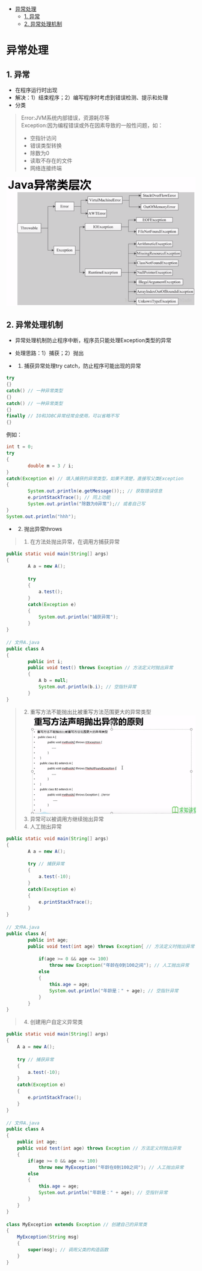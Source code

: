 - [异常处理](#%e5%bc%82%e5%b8%b8%e5%a4%84%e7%90%86)
  - [1. 异常](#1-%e5%bc%82%e5%b8%b8)
  - [2. 异常处理机制](#2-%e5%bc%82%e5%b8%b8%e5%a4%84%e7%90%86%e6%9c%ba%e5%88%b6)

# 异常处理

## 1. 异常
- 在程序运行时出现
- 解决：1）结束程序；2）编写程序时考虑到错误检测、提示和处理
- 分类
> Error:JVM系统内部错误，资源耗尽等<br>
> Exception:因为编程错误或外在因素导致的一般性问题，如：
> - 空指针访问
> - 错误类型转换
> - 除数为0
> - 读取不存在的文件
> - 网络连接终端

![java异常类](../00picture/java异常类层次.png)

## 2. 异常处理机制
- 异常处理机制防止程序中断，程序员只能处理Exception类型的异常
- 处理思路：1）捕获；2）抛出

- 1. 捕获异常处理try catch，防止程序可能出现的异常

```java
try
{}
catch() // 一种异常类型
{}
catch() // 一种异常类型
{}
finally // IO和JDBC异常经常会使用，可以省略不写
{}
```

例如：

```java
int t = 0;
try
{
        double m = 3 / i;
}
catch(Exception e) // 填入捕获的异常类型，如果不清楚，直接写父类Exception
{
        System.out.println(e.getMessage());; // 获取错误信息
        e.printStackTrace(); // 同上功能
        System.out.println("除数为0异常");// 或者自己写
}
System.out.println("hhh");
```

- 2. 抛出异常throws
> 1. 在方法处抛出异常，在调用方捕获异常

```java
public static void main(String[] args)
{
        A a = new A();

        try
        {
            a.test();
        }
        catch(Exception e)
        {
            System.out.println("捕获异常");
        }
}

// 文件A.java
public class A
{
        public int i;
        public void test() throws Exception // 方法定义时抛出异常
        {
            A b = null;
            System.out.println(b.i); // 空指针异常
        }
}
```

> 2. 重写方法不能抛出比被重写方法范围更大的异常类型
![重写方法声明抛出异常的原则](../00picture/重写方法声明抛出异常的原则.png)
> 3. 异常可以被调用方继续抛出异常
> 4. 人工抛出异常

```java
public static void main(String[] args)
{
        A a = new A();

        try // 捕获异常
        {
            a.test(-10);
        }
        catch(Exception e)
        {
            e.printStackTrace();
        }
}

// 文件A.java
public class A{
        public int age;
        public void test(int age) throws Exception{ // 方法定义时抛出异常
        
            if(age >= 0 && age <= 100)
                throw new Exception("年龄在0到100之间"); // 人工抛出异常
            else
            {
                this.age = age;
                System.out.println("年龄是：" + age); // 空指针异常
            }
        }
}
```

> 4. 创建用户自定义异常类

```java
public static void main(String[] args)
{
    A a = new A();

    try // 捕获异常
    {
        a.test(-10);
    }
    catch(Exception e)
    {
        e.printStackTrace();
    }
}

// 文件A.java
public class A
{
    public int age;
    public void test(int age) throws Exception // 方法定义时抛出异常
    {
        if(age >= 0 && age <= 100)
            throw new MyException("年龄在0到100之间"); // 人工抛出异常
        else
        {
            this.age = age;
            System.out.println("年龄是：" + age); // 空指针异常
        }
    }
}

class MyException extends Exception // 创建自己的异常类
{
    MyException(String msg)
    {
        super(msg); // 调用父类的构造函数
    }
}

```




